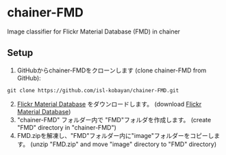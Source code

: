 # chainer-FMD
Image classifier for Flickr Material Database (FMD) in chainer

## Setup

1. GitHubからchainer-FMDをクローンします (clone chainer-FMD from GitHub):
```
git clone https://github.com/isl-kobayan/chainer-FMD.git
```
2. [Flickr Material Database](http://people.csail.mit.edu/celiu/CVPR2010/FMD/FMD.zip) をダウンロードします。 (download [Flickr Material Database](http://people.csail.mit.edu/celiu/CVPR2010/FMD/FMD.zip))
3. "chainer-FMD" フォルダー内で "FMD"フォルダを作成します。 (create "FMD" directory in "chainer-FMD")
4. FMD.zipを解凍し、"FMD"フォルダー内に"image"フォルダーをコピーします。 (unzip "FMD.zip" and move "image" directory to "FMD" directory)
